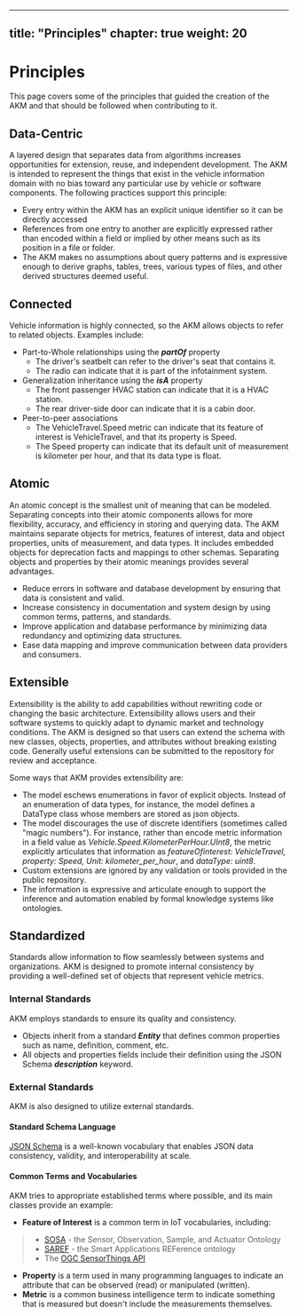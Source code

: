 
---
title: "Principles"
chapter: true
weight: 20
---

# Principles

This page covers some of the principles that guided the creation of the AKM and that should be followed when contributing to it.


## Data-Centric
A layered design that separates data from algorithms increases opportunities for extension, reuse, and independent development.  The AKM is intended to represent the things that exist in the vehicle information domain with no bias toward any particular use by vehicle or software components. The following practices support this principle:
- Every entry within the AKM has an explicit unique identifier so it can be directly accessed
- References from one entry to another are explicitly expressed rather than encoded within a field or implied by other means such as its position in a file or folder.
- The AKM makes no assumptions about query patterns and is expressive enough to derive graphs, tables, trees, various types of files, and other derived structures deemed useful.

## Connected 
Vehicle information is highly connected, so the AKM allows objects to refer to related objects.  Examples include:
- Part-to-Whole relationships using the ***partOf*** property
  - The driver's seatbelt can refer to the driver's seat that contains it.
  - The radio can indicate that it is part of the infotainment system.
- Generalization inheritance using the ***isA*** property
  - The front passenger HVAC station can indicate that it is a HVAC station.
  - The rear driver-side door can indicate that it is a cabin door.
- Peer-to-peer associations
  - The VehicleTravel.Speed metric can indicate that its feature of interest is VehicleTravel, and that its property is Speed.
  - The Speed property can indicate that its default unit of measurement is kilometer per hour, and that its data type is float.

## Atomic
An atomic concept is the smallest unit of meaning that can be modeled.   Separating concepts into their atomic components allows for more flexibility, accuracy, and efficiency in storing and querying data.  The AKM maintains separate objects for metrics, features of interest, data and object properties, units of measurement, and data types.  It includes embedded objects for deprecation facts and mappings to other schemas.  Separating objects and properties by their atomic meanings provides several advantages.

- Reduce errors in software and database development by ensuring that data is consistent and valid.
- Increase consistency in documentation and system design by using common terms, patterns, and standards.
- Improve application and database performance by minimizing data redundancy and optimizing data structures.
- Ease data mapping and improve communication between data providers and consumers.

## Extensible
Extensibility is the ability to add capabilities without rewriting code or changing the basic architecture.   Extensibility allows users and their software systems to quickly adapt to dynamic market and technology conditions.  The AKM is designed so that users can extend the schema with new classes, objects, properties, and attributes without breaking existing code.  Generally useful extensions can be submitted to the repository for review and acceptance. 

Some ways that AKM provides extensibility are:
- The model eschews enumerations in favor of explicit objects.  Instead of an enumeration of data types, for instance, the model defines a DataType class whose members are stored as json objects.
- The model discourages the use of discrete identifiers (sometimes called "magic numbers").  For instance, rather than encode metric information in a field value as *Vehicle.Speed.KilometerPerHour.UInt8*, the metric explicitly articulates that information as *featureOfinterest: VehicleTravel, property: Speed, Unit: kilometer_per_hour*, and *dataType: uint8*.
- Custom extensions are ignored by any validation or tools provided in the public repository.
- The information is expressive and articulate enough to support the inference and automation enabled by formal knowledge systems like ontologies.

## Standardized
Standards allow information to flow seamlessly between systems and organizations.  AKM is designed to promote internal consistency by providing a well-defined set of objects that represent vehicle metrics.  
### Internal Standards
AKM employs standards to ensure its quality and consistency.

- Objects inherit from a standard ***Entity*** that defines common properties such as name, definition, comment, etc.
- All objects and properties fields include their definition using the JSON Schema ***description*** keyword.
### External Standards
AKM is also designed to utilize external standards.
#### Standard Schema Language
[JSON Schema](https://json-schema.org/)  is a well-known vocabulary that enables JSON data consistency, validity, and interoperability at scale.
#### Common Terms and Vocabularies
AKM tries to appropriate established terms where possible, and its main classes provide an example:
- **Feature of Interest** is a common term in IoT vocabularies, including:
 >- [SOSA](https://www.w3.org/TR/vocab-ssn/) - the Sensor, Observation, Sample, and Actuator Ontology
 >- [SAREF](https://saref.etsi.org/core/v3.1.1/) - the Smart Applications REFerence ontology
 >- The [OGC SensorThings API](https://www.ogc.org/standard/sensorthings/)
 >
- **Property** is a term used in many programming languages to indicate an attribute that can be observed (read) or manipulated (written).
- **Metric** is a common business intelligence term to indicate something that is measured but doesn't include the measurements themselves.
